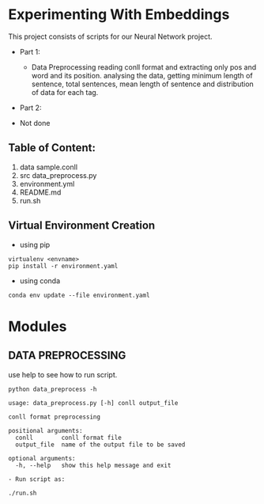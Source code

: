 # Experimenting With Embeddings #

This project consists of scripts for our  Neural Network project.

- Part 1:
  - Data Preprocessing
  	reading conll format and extracting only pos and word and its position.
  	analysing the data, getting minimum length of sentence, total sentences, mean length of sentence and distribution of data for each tag.

- Part 2:
 - Not done


## Table of Content:
1. data
   sample.conll
2. src
   data_preprocess.py
3. environment.yml
4. README.md
5. run.sh


## Virtual Environment Creation

- using pip
```
virtualenv <envname> 
pip install -r environment.yaml
```

- using conda
```
conda env update --file environment.yaml
```

# Modules

## DATA PREPROCESSING
use help to see how to run script.

```
python data_preprocess -h
```

```
usage: data_preprocess.py [-h] conll output_file

conll format preprocessing

positional arguments:
  conll        conll format file
  output_file  name of the output file to be saved

optional arguments:
  -h, --help   show this help message and exit

```

	- Run script as:

```
./run.sh
```
